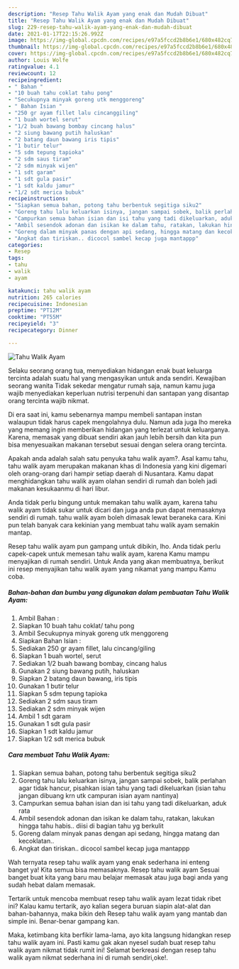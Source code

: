 ```yaml
---
description: "Resep Tahu Walik Ayam yang enak dan Mudah Dibuat"
title: "Resep Tahu Walik Ayam yang enak dan Mudah Dibuat"
slug: 229-resep-tahu-walik-ayam-yang-enak-dan-mudah-dibuat
date: 2021-01-17T22:15:26.992Z
image: https://img-global.cpcdn.com/recipes/e97a5fccd2b8b6e1/680x482cq70/tahu-walik-ayam-foto-resep-utama.jpg
thumbnail: https://img-global.cpcdn.com/recipes/e97a5fccd2b8b6e1/680x482cq70/tahu-walik-ayam-foto-resep-utama.jpg
cover: https://img-global.cpcdn.com/recipes/e97a5fccd2b8b6e1/680x482cq70/tahu-walik-ayam-foto-resep-utama.jpg
author: Louis Wolfe
ratingvalue: 4.1
reviewcount: 12
recipeingredient:
- " Bahan "
- "10 buah tahu coklat tahu pong"
- "Secukupnya minyak goreng utk menggoreng"
- " Bahan Isian "
- "250 gr ayam fillet lalu cincanggiling"
- "1 buah wortel serut"
- "1/2 buah bawang bombay cincang halus"
- "2 siung bawang putih haluskan"
- "2 batang daun bawang iris tipis"
- "1 butir telur"
- "5 sdm tepung tapioka"
- "2 sdm saus tiram"
- "2 sdm minyak wijen"
- "1 sdt garam"
- "1 sdt gula pasir"
- "1 sdt kaldu jamur"
- "1/2 sdt merica bubuk"
recipeinstructions:
- "Siapkan semua bahan, potong tahu berbentuk segitiga siku2"
- "Goreng tahu lalu keluarkan isinya, jangan sampai sobek, balik perlahan agar tidak hancur, pisahkan isian tahu yang tadi dikeluarkan (isian tahu jangan dibuang krn utk campuran isian ayam nantinya)"
- "Campurkan semua bahan isian dan isi tahu yang tadi dikeluarkan, aduk rata"
- "Ambil sesendok adonan dan isikan ke dalam tahu, ratakan, lakukan hingga tahu habis.. diisi di bagian tahu yg berkulit"
- "Goreng dalam minyak panas dengan api sedang, hingga matang dan kecoklatan.."
- "Angkat dan tiriskan.. dicocol sambel kecap juga mantappp"
categories:
- Resep
tags:
- tahu
- walik
- ayam

katakunci: tahu walik ayam 
nutrition: 265 calories
recipecuisine: Indonesian
preptime: "PT12M"
cooktime: "PT55M"
recipeyield: "3"
recipecategory: Dinner

---
```



![Tahu Walik Ayam](https://img-global.cpcdn.com/recipes/e97a5fccd2b8b6e1/680x482cq70/tahu-walik-ayam-foto-resep-utama.jpg)

Selaku seorang orang tua, menyediakan hidangan enak buat keluarga tercinta adalah suatu hal yang mengasyikan untuk anda sendiri. Kewajiban seorang  wanita Tidak sekedar mengatur rumah saja, namun kamu juga wajib menyediakan keperluan nutrisi terpenuhi dan santapan yang disantap orang tercinta wajib nikmat.

Di era  saat ini, kamu sebenarnya mampu membeli santapan instan walaupun tidak harus capek mengolahnya dulu. Namun ada juga lho mereka yang memang ingin memberikan hidangan yang terlezat untuk keluarganya. Karena, memasak yang dibuat sendiri akan jauh lebih bersih dan kita pun bisa menyesuaikan makanan tersebut sesuai dengan selera orang tercinta. 



Apakah anda adalah salah satu penyuka tahu walik ayam?. Asal kamu tahu, tahu walik ayam merupakan makanan khas di Indonesia yang kini digemari oleh orang-orang dari hampir setiap daerah di Nusantara. Kamu dapat menghidangkan tahu walik ayam olahan sendiri di rumah dan boleh jadi makanan kesukaanmu di hari libur.

Anda tidak perlu bingung untuk memakan tahu walik ayam, karena tahu walik ayam tidak sukar untuk dicari dan juga anda pun dapat memasaknya sendiri di rumah. tahu walik ayam boleh dimasak lewat beraneka cara. Kini pun telah banyak cara kekinian yang membuat tahu walik ayam semakin mantap.

Resep tahu walik ayam pun gampang untuk dibikin, lho. Anda tidak perlu capek-capek untuk memesan tahu walik ayam, karena Kamu mampu menyajikan di rumah sendiri. Untuk Anda yang akan membuatnya, berikut ini resep menyajikan tahu walik ayam yang nikamat yang mampu Kamu coba.

<!--inarticleads1-->

##### Bahan-bahan dan bumbu yang digunakan dalam pembuatan Tahu Walik Ayam:

1. Ambil  Bahan :
1. Siapkan 10 buah tahu coklat/ tahu pong
1. Ambil Secukupnya minyak goreng utk menggoreng
1. Siapkan  Bahan Isian :
1. Sediakan 250 gr ayam fillet, lalu cincang/giling
1. Siapkan 1 buah wortel, serut
1. Sediakan 1/2 buah bawang bombay, cincang halus
1. Gunakan 2 siung bawang putih, haluskan
1. Siapkan 2 batang daun bawang, iris tipis
1. Gunakan 1 butir telur
1. Siapkan 5 sdm tepung tapioka
1. Sediakan 2 sdm saus tiram
1. Sediakan 2 sdm minyak wijen
1. Ambil 1 sdt garam
1. Gunakan 1 sdt gula pasir
1. Siapkan 1 sdt kaldu jamur
1. Siapkan 1/2 sdt merica bubuk




<!--inarticleads2-->

##### Cara membuat Tahu Walik Ayam:

1. Siapkan semua bahan, potong tahu berbentuk segitiga siku2
1. Goreng tahu lalu keluarkan isinya, jangan sampai sobek, balik perlahan agar tidak hancur, pisahkan isian tahu yang tadi dikeluarkan (isian tahu jangan dibuang krn utk campuran isian ayam nantinya)
1. Campurkan semua bahan isian dan isi tahu yang tadi dikeluarkan, aduk rata
1. Ambil sesendok adonan dan isikan ke dalam tahu, ratakan, lakukan hingga tahu habis.. diisi di bagian tahu yg berkulit
1. Goreng dalam minyak panas dengan api sedang, hingga matang dan kecoklatan..
1. Angkat dan tiriskan.. dicocol sambel kecap juga mantappp




Wah ternyata resep tahu walik ayam yang enak sederhana ini enteng banget ya! Kita semua bisa memasaknya. Resep tahu walik ayam Sesuai banget buat kita yang baru mau belajar memasak atau juga bagi anda yang sudah hebat dalam memasak.

Tertarik untuk mencoba membuat resep tahu walik ayam lezat tidak ribet ini? Kalau kamu tertarik, ayo kalian segera buruan siapin alat-alat dan bahan-bahannya, maka bikin deh Resep tahu walik ayam yang mantab dan simple ini. Benar-benar gampang kan. 

Maka, ketimbang kita berfikir lama-lama, ayo kita langsung hidangkan resep tahu walik ayam ini. Pasti kamu gak akan nyesel sudah buat resep tahu walik ayam nikmat tidak rumit ini! Selamat berkreasi dengan resep tahu walik ayam nikmat sederhana ini di rumah sendiri,oke!.

